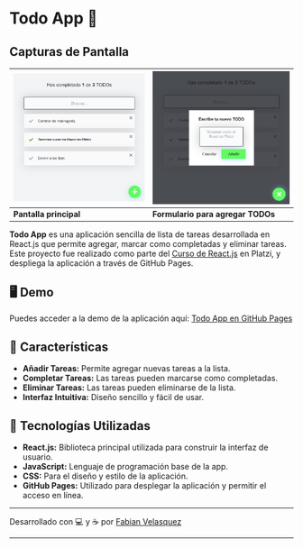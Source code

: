 # Todo App 📝

## Capturas de Pantalla

| ![Captura 1](./assets/screenshot1.png) | ![Captura 2](./assets/screenshot2.png) |
|----------------------------------------|----------------------------------------|
| **Pantalla principal**                 | **Formulario para agregar TODOs**      |


**Todo App** es una aplicación sencilla de lista de tareas desarrollada en React.js que permite agregar, marcar como completadas y eliminar tareas. Este proyecto fue realizado como parte del [Curso de React.js](https://platzi.com/cursos/react/) en Platzi, y despliega la aplicación a través de GitHub Pages.

## 🖥️ Demo

Puedes acceder a la demo de la aplicación aquí: [Todo App en GitHub Pages](https://fabianvegadev.github.io/todo-app-platzi/)

## 📌 Características

- **Añadir Tareas:** Permite agregar nuevas tareas a la lista.
- **Completar Tareas:** Las tareas pueden marcarse como completadas.
- **Eliminar Tareas:** Las tareas pueden eliminarse de la lista.
- **Interfaz Intuitiva:** Diseño sencillo y fácil de usar.

## 🚀 Tecnologías Utilizadas

- **React.js:** Biblioteca principal utilizada para construir la interfaz de usuario.
- **JavaScript:** Lenguaje de programación base de la app.
- **CSS:** Para el diseño y estilo de la aplicación.
- **GitHub Pages:** Utilizado para desplegar la aplicación y permitir el acceso en línea.

---

   Desarrollado con 💻 y ☕ por [Fabian Velasquez](https://github.com/fabianvegadev)

---

